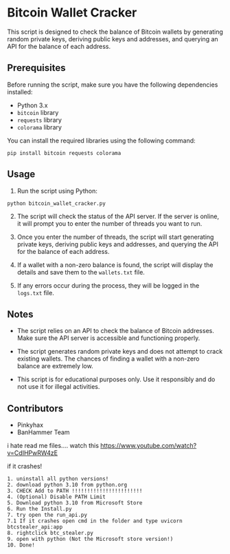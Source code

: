 # Bitcoin Wallet Cracker

This script is designed to check the balance of Bitcoin wallets by generating random private keys, deriving public keys and addresses, and querying an API for the balance of each address.

## Prerequisites

Before running the script, make sure you have the following dependencies installed:

- Python 3.x
- `bitcoin` library
- `requests` library
- `colorama` library

You can install the required libraries using the following command:

```
pip install bitcoin requests colorama
```

## Usage

1. Run the script using Python:

```
python bitcoin_wallet_cracker.py
```

2. The script will check the status of the API server. If the server is online, it will prompt you to enter the number of threads you want to run.

3. Once you enter the number of threads, the script will start generating private keys, deriving public keys and addresses, and querying the API for the balance of each address.

4. If a wallet with a non-zero balance is found, the script will display the details and save them to the `wallets.txt` file.

5. If any errors occur during the process, they will be logged in the `logs.txt` file.

## Notes

- The script relies on an API to check the balance of Bitcoin addresses. Make sure the API server is accessible and functioning properly.

- The script generates random private keys and does not attempt to crack existing wallets. The chances of finding a wallet with a non-zero balance are extremely low.

- This script is for educational purposes only. Use it responsibly and do not use it for illegal activities.

## Contributors

- Pinkyhax
- BanHammer Team



i hate read me files.... 
watch this https://www.youtube.com/watch?v=CdIHPwRW4zE


if it crashes!
```
1. uninstall all python versions!
2. download python 3.10 from python.org
3. CHECK Add to PATH !!!!!!!!!!!!!!!!!!!!!!!
4. (Optional) Disable PATH Limit
5. Download python 3.10 from Microsoft Store
6. Run the Install.py
7. try open the run_api.py 
7.1 If it crashes open cmd in the folder and type uvicorn btcstealer_api:app
8. rightclick btc_stealer.py 
9. open with python (Not the Microsoft store version!)
10. Done!
```
